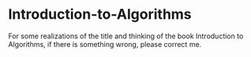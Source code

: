 # Introduction-to-Algorithms
For some realizations of the title and thinking of the book Introduction to Algorithms, if there is something wrong, please correct me.
